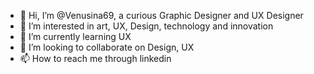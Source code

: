- 👋 Hi, I’m @Venusina69, a curious Graphic Designer and UX Designer
- 👀 I’m interested in art, UX, Design, technology and innovation
- 🌱 I’m currently learning UX
- 💞️ I’m looking to collaborate on Design, UX
- 📫 How to reach me through linkedin

<!---
Venusina69/Venusina69 is a ✨ special ✨ repository because its `README.md` (this file) appears on your GitHub profile.
You can click the Preview link to take a look at your changes.
--->
